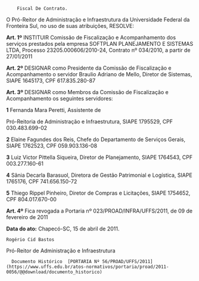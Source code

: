        Fiscal De Contrato.  

O Pró-Reitor de Administração e Infraestrutura da Universidade Federal da Fronteira Sul, no uso de suas atribuições, RESOLVE:

 **Art. 1º** INSTITUIR Comissão de Fiscalização e Acompanhamento dos serviços prestados pela empresa SOFTPLAN PLANEJAMENTO E SISTEMAS LTDA, Processo 23205.000606/2010-24, Contrato nº 034/2010, a partir de 27/01/2011

 **Art. 2º** DESIGNAR como Presidente da Comissão de Fiscalização e Acompanhamento o servidor Braulio Adriano de Mello, Diretor de Sistemas, SIAPE 1645173, CPF 617.835.280-87

 **Art. 3º** DESIGNAR como Membros da Comissão de Fiscalização e Acompanhamento os seguintes servidores:

 **1** Fernanda Mara Peretti, Assistente de

 Pró-Reitoria de Administração e Infraestrutura, SIAPE 1795529, CPF 030.483.699-02

 **2** Elaine Fagundes dos Reis, Chefe do Departamento de Serviços Gerais, SIAPE 1762523, CPF 059.903.136-08

 **3** Luiz Victor Pittella Siqueira, Diretor de Planejamento, SIAPE 1764543, CPF 003.277.160-61

 **4** Sânia Decarla Barasuol, Diretora de Gestão Patrimonial e Logística, SIAPE 1765176, CPF 741.656.150-72

 **5** Thiego Rippel Pinheiro, Diretor de Compras e Licitações, SIAPE 1754652, CPF 804.017.670-00

 **Art. 4º** Fica revogada a Portaria nº 023/PROAD/INFRA/UFFS/2011, de 09 de fevereiro de 2011

  

   **Data do ato:** Chapecó-SC, 15 de abril de 2011.   
 

    Rogério Cid Bastos   
 Pró-Reitor de Administração e Infraestrutura 

      Documento Histórico  [PORTARIA Nº 56/PROAD/UFFS/2011](https://www.uffs.edu.br/atos-normativos/portaria/proad/2011-0056/@@download/documento_historico)     
      